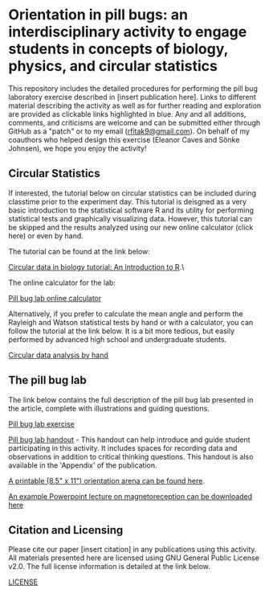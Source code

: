 # Orientation in pill bugs: an interdisciplinary activity to engage students in concepts of biology, physics, and circular statistics
This repository includes the detailed procedures for performing the pill bug laboratory exercise described in [insert publication here].  Links to different material describing the activity as well as for further reading and exploration are provided as clickable links highlighted in blue. Any and all additions, comments, and criticisms are welcome and can be submitted either through GitHub as a "patch" or to my email (rfitak9@gmail.com).  On behalf of my coauthors who helped design this exercise (Eleanor Caves and Sönke Johnsen), we hope you enjoy the activity!

## Circular Statistics
If interested, the tutorial below on circular statistics can be included during classtime prior to the experiment day.  This tutorial is deisgned as a very basic introduction to the statistical software R and its utility for performing statistical tests and graphically visualizing data.  However, this tutorial can be skipped and the results analyzed using our new online calculator (click here) or even by hand.

The tutorial can be found at the link below:

[Circular data in biology tutorial: An introduction to R](./Circular_data_exercise.md).\

The online calculator for the lab:

[Pill bug lab online calculator](https://rfitak.shinyapps.io/circbio/)

Alternatively, if you prefer to calculate the mean angle and perform the Rayleigh and Watson statistical tests by hand or with a calculator, you can follow the tutorial at the link below.  It is a bit more tedious, but easily performed by advanced high school and undergraduate students.

[Circular data analysis by hand](./Circular_data_by_hand.pdf)

## The pill bug lab
The link below contains the full description of the pill bug lab presented in the article, complete with illustrations and guiding questions.

[Pill bug lab exercise](./Pill_Bug_Lab.md)

[Pill bug lab handout](./handout.pdf) - This handout can help introduce and guide student participating in this activity.  It includes spaces for recording data and observations in addition to critical thinking questions. This handout is also available in the 'Appendix' of the publication.

[A printable (8.5" x 11") orientation arena can be found here](./Orientation-Arena.pdf).

[An example Powerpoint lecture on magnetoreception can be downloaded here](./Sensory_Biology_7-31-2017.pptx)

## Citation and Licensing
Please cite our paper [insert citation] in any publications using this activity.  All materials presented here are licensed using GNU General Public License v2.0.  The full license information is detailed at the link below.

[LICENSE](./LICENSE)

